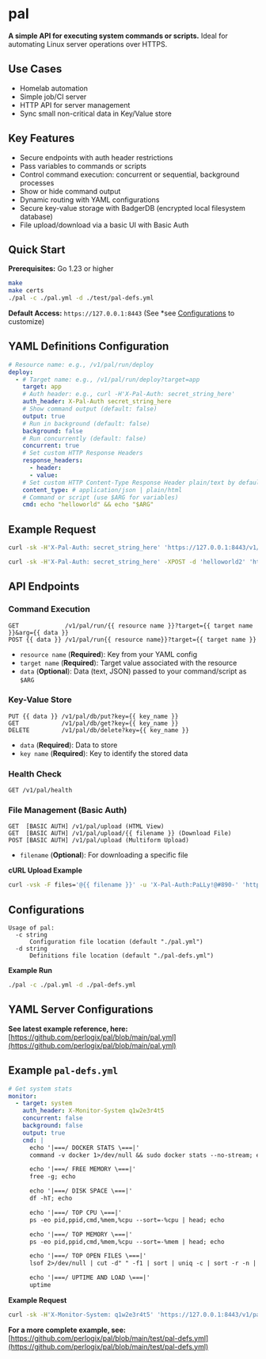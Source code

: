 # pal

**A simple API for executing system commands or scripts.** Ideal for automating Linux server operations over HTTPS.

## Use Cases

- Homelab automation
- Simple job/CI server
- HTTP API for server management
- Sync small non-critical data in Key/Value store

## Key Features

- Secure endpoints with auth header restrictions
- Pass variables to commands or scripts
- Control command execution: concurrent or sequential, background processes
- Show or hide command output
- Dynamic routing with YAML configurations
- Secure key-value storage with BadgerDB (encrypted local filesystem database)
- File upload/download via a basic UI with Basic Auth

## Quick Start

**Prerequisites:** Go 1.23 or higher

```bash
make
make certs
./pal -c ./pal.yml -d ./test/pal-defs.yml
```

**Default Access:** `https://127.0.0.1:8443` (See \*see [Configurations](#configurations) to customize)

## YAML Definitions Configuration

```yaml
# Resource name: e.g., /v1/pal/run/deploy
deploy:
  - # Target name: e.g., /v1/pal/run/deploy?target=app
    target: app
    # Auth header: e.g., curl -H'X-Pal-Auth: secret_string_here'
    auth_header: X-Pal-Auth secret_string_here
    # Show command output (default: false)
    output: true
    # Run in background (default: false)
    background: false
    # Run concurrently (default: false)
    concurrent: true
    # Set custom HTTP Response Headers
    response_headers:
      - header:
      - value:
    # Set custom HTTP Content-Type Response Header plain/text by default
    content_type: # application/json | plain/html
    # Command or script (use $ARG for variables)
    cmd: echo "helloworld" && echo "$ARG"
```

## Example Request

```bash
curl -sk -H'X-Pal-Auth: secret_string_here' 'https://127.0.0.1:8443/v1/pal/run/deploy?target=app&arg=helloworld2'

curl -sk -H'X-Pal-Auth: secret_string_here' -XPOST -d 'helloworld2' 'https://127.0.0.1:8443/v1/pal/run/deploy?target=app'
```

## API Endpoints

### Command Execution

```
GET             /v1/pal/run/{{ resource name }}?target={{ target name }}&arg={{ data }}
POST {{ data }} /v1/pal/run{{ resource name}}?target={{ target name }}
```

- `resource name` (**Required**): Key from your YAML config
- `target name` (**Required**): Target value associated with the resource
- `data` (**Optional**): Data (text, JSON) passed to your command/script as `$ARG`

### Key-Value Store

```
PUT {{ data }} /v1/pal/db/put?key={{ key_name }}
GET            /v1/pal/db/get?key={{ key_name }}
DELETE         /v1/pal/db/delete?key={{ key_name }}
```

- `data` (**Required**): Data to store
- `key name` (**Required**): Key to identify the stored data

### Health Check

```
GET /v1/pal/health
```

### File Management (Basic Auth)

```
GET  [BASIC AUTH] /v1/pal/upload (HTML View)
GET  [BASIC AUTH] /v1/pal/upload/{{ filename }} (Download File)
POST [BASIC AUTH] /v1/pal/upload (Multiform Upload)
```

- `filename` (**Optional**): For downloading a specific file

**cURL Upload Example**

```bash
curl -vsk -F files='@{{ filename }}' -u 'X-Pal-Auth:PaLLy!@#890-' 'https://127.0.0.1:8443/v1/pal/upload'
```

## Configurations

```
Usage of pal:
  -c string
      Configuration file location (default "./pal.yml")
  -d string
      Definitions file location (default "./pal-defs.yml")
```

**Example Run**

```bash
./pal -c ./pal.yml -d ./pal-defs.yml
```

## YAML Server Configurations

**See latest example reference, here:** [https://github.com/perlogix/pal/blob/main/pal.yml](https://github.com/perlogix/pal/blob/main/pal.yml)

## Example `pal-defs.yml`

```yaml
# Get system stats
monitor:
  - target: system
    auth_header: X-Monitor-System q1w2e3r4t5
    concurrent: false
    background: false
    output: true
    cmd: |
      echo '|===/ DOCKER STATS \===|'
      command -v docker 1>/dev/null && sudo docker stats --no-stream; echo

      echo '|===/ FREE MEMORY \===|'
      free -g; echo

      echo '|===/ DISK SPACE \===|'
      df -hT; echo

      echo '|===/ TOP CPU \===|'
      ps -eo pid,ppid,cmd,%mem,%cpu --sort=-%cpu | head; echo

      echo '|===/ TOP MEMORY \===|'
      ps -eo pid,ppid,cmd,%mem,%cpu --sort=-%mem | head; echo

      echo '|===/ TOP OPEN FILES \===|'
      lsof 2>/dev/null | cut -d" " -f1 | sort | uniq -c | sort -r -n | head; echo

      echo '|===/ UPTIME AND LOAD \===|'
      uptime
```

**Example Request**

```bash
curl -sk -H'X-Monitor-System: q1w2e3r4t5' 'https://127.0.0.1:8443/v1/pal/run/monitor?target=system'
```

**For a more complete example, see:** [https://github.com/perlogix/pal/blob/main/test/pal-defs.yml](https://github.com/perlogix/pal/blob/main/test/pal-defs.yml)
